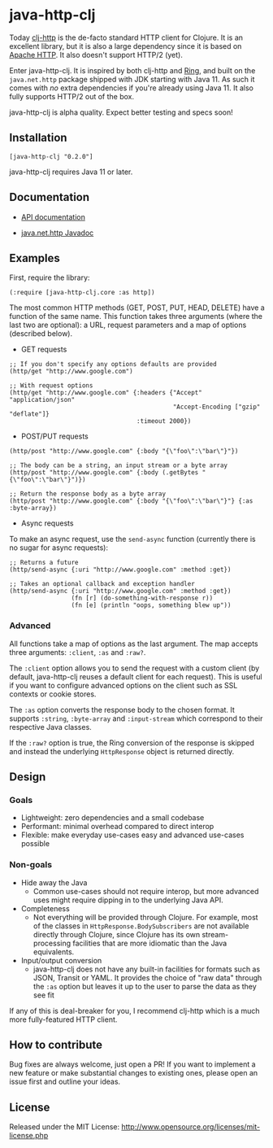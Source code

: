 # java-http-clj

Today [clj-http](https://github.com/dakrone/clj-http) is the de-facto standard HTTP client for Clojure. It is an excellent library, but it is also a large dependency since it is based on [Apache HTTP](https://hc.apache.org/httpcomponents-client-ga/). It also doesn't support HTTP/2 (yet).

Enter java-http-clj. It is inspired by both clj-http and [Ring](https://github.com/ring-clojure/ring/blob/master/SPEC), and built on the `java.net.http` package shipped with JDK starting with Java 11. As such it comes with _no_ extra dependencies if you're already using Java 11. It also fully supports HTTP/2 out of the box.

java-http-clj is alpha quality. Expect better testing and specs soon!

## Installation

`[java-http-clj "0.2.0"]`

java-http-clj requires Java 11 or later.

## Documentation

- [API documentation](https://schmee.github.io/java-http-clj/)

- [java.net.http Javadoc](https://docs.oracle.com/en/java/javase/11/docs/api/java.net.http/java/net/http/package-summary.html)

## Examples

First, require the library:

`(:require [java-http-clj.core :as http])`

The most common HTTP methods (GET, POST, PUT, HEAD, DELETE) have a function of the same name. This function takes three arguments (where the last two are optional): a URL, request parameters and a map of options (described below).

- GET requests

```
;; If you don't specify any options defaults are provided
(http/get "http://www.google.com")

;; With request options
(http/get "http://www.google.com" {:headers {"Accept" "application/json"
                                             "Accept-Encoding ["gzip" "deflate"]}
                                   :timeout 2000})
```

- POST/PUT requests
```
(http/post "http://www.google.com" {:body "{\"foo\":\"bar\"}"})

;; The body can be a string, an input stream or a byte array
(http/post "http://www.google.com" {:body (.getBytes "{\"foo\":\"bar\"}")})

;; Return the response body as a byte array
(http/post "http://www.google.com" {:body "{\"foo\":\"bar\"}"} {:as :byte-array})
```

- Async requests

To make an async request, use the `send-async` function (currently there is no sugar for async requests):

```
;; Returns a future
(http/send-async {:uri "http://www.google.com" :method :get})

;; Takes an optional callback and exception handler
(http/send-async {:uri "http://www.google.com" :method :get})
                 (fn [r] (do-something-with-response r))
                 (fn [e] (println "oops, something blew up"))

```

### Advanced

All functions take a map of options as the last argument. The map accepts three arguments: `:client`, `:as` and `:raw?`.

The `:client` option allows you to send the request with a custom client (by default, java-http-clj reuses a default client for each request). This is useful if you want to configure advanced options on the client such as SSL contexts or cookie stores.

The `:as` option converts the response body to the chosen format. It supports `:string`, `:byte-array` and `:input-stream` which correspond to their respective Java classes.

If the `:raw?` option is true, the Ring conversion of the response is skipped and instead the underlying `HttpResponse` object is returned directly.

## Design

### Goals

- Lightweight: zero dependencies and a small codebase
- Performant: minimal overhead compared to direct interop
- Flexible: make everyday use-cases easy and advanced use-cases possible

### Non-goals

- Hide away the Java
  - Common use-cases should not require interop, but more advanced uses might require dipping in to the underlying Java API.
- Completeness
  - Not everything will be provided through Clojure. For example, most of the classes in `HttpResponse.BodySubscribers` are not available directly through Clojure, since Clojure has its own stream-processing facilities that are more idiomatic than the Java equivalents.
- Input/output conversion
  - java-http-clj does not have any built-in facilities for formats such as JSON, Transit or YAML. It provides the choice of "raw data" through the `:as` option but leaves it up to the user to parse the data as they see fit

If any of this is deal-breaker for you, I recommend clj-http which is a much more fully-featured HTTP client.

## How to contribute

Bug fixes are always welcome, just open a PR! If you want to implement a new feature or make substantial changes to existing ones, please open an issue first and outline your ideas.

## License

Released under the MIT License: http://www.opensource.org/licenses/mit-license.php
